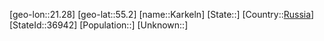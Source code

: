 ﻿---
location: [55.2,21.28]
type: City
tags:
- geo/City


SpocWebEntityId: 31308
isDeleted: false
confidential: public

---
[geo-lon::21.28]
[geo-lat::55.2]
[name::Karkeln]
[State::]
[Country::[Russia](geo/Continent/Europe/Russia.md)]
[StateId::36942]
[Population::]
[Unknown::]

